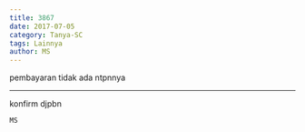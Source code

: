 ```yaml
---
title: 3867
date: 2017-07-05
category: Tanya-SC
tags: Lainnya
author: MS
---
```


pembayaran tidak ada ntpnnya

---

konfirm djpbn

`MS`
